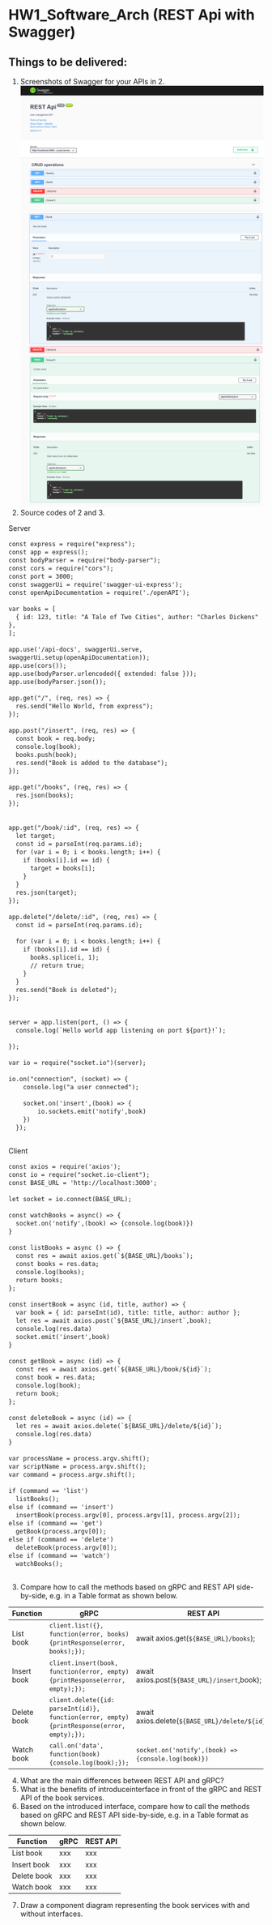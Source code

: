 # HW1_Software_Arch (REST Api with Swagger)
## Things to be delivered:
1. Screenshots of Swagger for your APIs in 2. 
![all](https://github.com/2110521-2563-1-Software-Architecture/Neuk_mai_aok_assignment1/blob/master/photo/all.png)
![get](https://github.com/2110521-2563-1-Software-Architecture/Neuk_mai_aok_assignment1/blob/master/photo/get.png)
![post](https://github.com/2110521-2563-1-Software-Architecture/Neuk_mai_aok_assignment1/blob/master/photo/post.png)
2. Source codes of 2 and 3.

Server
```
const express = require("express");
const app = express();
const bodyParser = require("body-parser");
const cors = require("cors");
const port = 3000;
const swaggerUi = require('swagger-ui-express');
const openApiDocumentation = require('./openAPI');

var books = [
  { id: 123, title: "A Tale of Two Cities", author: "Charles Dickens" },
];

app.use('/api-docs', swaggerUi.serve, swaggerUi.setup(openApiDocumentation));
app.use(cors());
app.use(bodyParser.urlencoded({ extended: false }));
app.use(bodyParser.json());

app.get("/", (req, res) => {
  res.send("Hello World, from express");
});

app.post("/insert", (req, res) => {
  const book = req.body;
  console.log(book);
  books.push(book);
  res.send("Book is added to the database");
});

app.get("/books", (req, res) => {
  res.json(books);
});


app.get("/book/:id", (req, res) => {
  let target;
  const id = parseInt(req.params.id);
  for (var i = 0; i < books.length; i++) {
    if (books[i].id == id) {
      target = books[i];
    }
  }
  res.json(target);
});

app.delete("/delete/:id", (req, res) => {
  const id = parseInt(req.params.id);

  for (var i = 0; i < books.length; i++) {
    if (books[i].id == id) {
      books.splice(i, 1);
      // return true;
    }
  }
  res.send("Book is deleted");
});


server = app.listen(port, () => {
  console.log(`Hello world app listening on port ${port}!`);

});

var io = require("socket.io")(server);

io.on("connection", (socket) => {
    console.log("a user connected");

    socket.on('insert',(book) => {
        io.sockets.emit('notify',book)
    })
  });
  
```
Client 
```
const axios = require('axios');
const io = require("socket.io-client");
const BASE_URL = 'http://localhost:3000';

let socket = io.connect(BASE_URL);

const watchBooks = async() => {
  socket.on('notify',(book) => {console.log(book)})
}

const listBooks = async () => {
  const res = await axios.get(`${BASE_URL}/books`);
  const books = res.data;
  console.log(books);
  return books;
};

const insertBook = async (id, title, author) => {
  var book = { id: parseInt(id), title: title, author: author };
  let res = await axios.post(`${BASE_URL}/insert`,book);
  console.log(res.data)
  socket.emit('insert',book)
}

const getBook = async (id) => {
  const res = await axios.get(`${BASE_URL}/book/${id}`);
  const book = res.data;
  console.log(book);
  return book;
};

const deleteBook = async (id) => {
  let res = await axios.delete(`${BASE_URL}/delete/${id}`);
  console.log(res.data)
}

var processName = process.argv.shift();
var scriptName = process.argv.shift();
var command = process.argv.shift();

if (command == 'list')
  listBooks();
else if (command == 'insert')
  insertBook(process.argv[0], process.argv[1], process.argv[2]);
else if (command == 'get')
  getBook(process.argv[0]);
else if (command == 'delete')
  deleteBook(process.argv[0]);
else if (command == 'watch')
  watchBooks();
  
```
3. Compare how to call the methods based on gRPC and REST API side-by-side, e.g. in a Table format as shown below.

| Function     | gRPC         | REST API   |
| ---          |     ---      |     ---    |
| List book    |  `client.list({}, function(error, books) {printResponse(error, books);});`                     | await axios.get(`${BASE_URL}/books`);   |
| Insert book  | `client.insert(book, function(error, empty) {printResponse(error, empty);});`                  | await axios.post(`${BASE_URL}/insert`,book);   |
| Delete book  | `client.delete({id: parseInt(id)}, function(error, empty) {printResponse(error, empty);});`    | await axios.delete(`${BASE_URL}/delete/${id}`);   |
| Watch book   | `call.on('data', function(book) {console.log(book);});`       | `socket.on('notify',(book) => {console.log(book)})`   |

4. What are the main differences between REST API and gRPC?
5. What is the benefits of introduceinterface in front of the gRPC and REST API of the book services.
6. Based on the introduced interface, compare how to call the methods based on gRPC and REST API side-by-side, e.g. in a
Table format as shown below. 

| Function     | gRPC         | REST API   |
| ---          |     ---      |     ---    |
| List book    | xxx   | xxx |
| Insert book  | xxx     | xxx   |
| Delete book  | xxx     | xxx   |
| Watch book   | xxx     | xxx   |

7. Draw a component diagram representing the book services with and without interfaces. 
